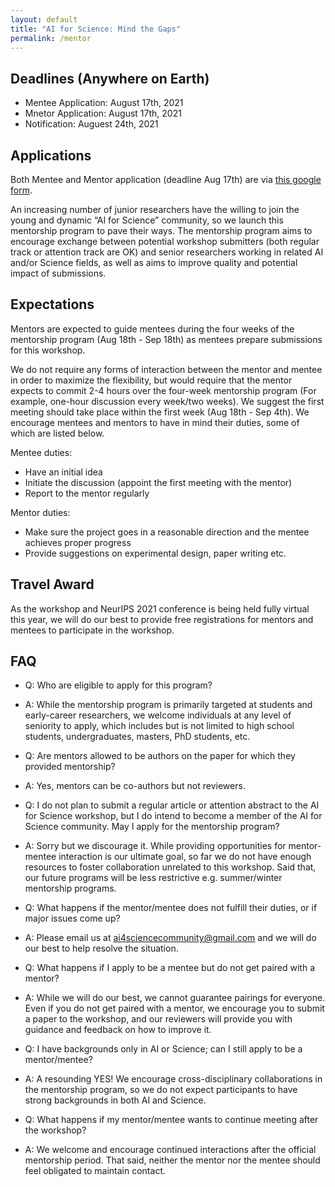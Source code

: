```yaml
---
layout: default
title: "AI for Science: Mind the Gaps"
permalink: /mentor
---
```


## Deadlines (Anywhere on Earth)

- Mentee Application: August 17th, 2021
- Mnetor Application: August 17th, 2021
- Notification: Auguest 24th, 2021

## Applications

Both Mentee and Mentor application (deadline Aug 17th) are via [this google form](https://docs.google.com/forms/d/e/1FAIpQLSepYNm_s12nwhOH1QXEIuHIeU5Jdy3MCXzKE55oBpjuJV-lQA/viewform?usp=sf_link).

An increasing number of junior researchers have the willing to join the young and dynamic “AI for Science” community, so we launch this mentorship program to pave their ways. The mentorship program aims to encourage exchange between potential workshop submitters (both regular track or attention track are OK) and senior researchers working in related AI and/or Science fields, as well as aims to improve quality and potential impact of submissions.



## Expectations

Mentors are expected to guide mentees during the four weeks of the mentorship program (Aug 18th - Sep 18th) as mentees prepare submissions for this workshop.

We do not require any forms of interaction between the mentor and mentee in order to maximize the flexibility, but would require that the mentor expects to commit 2-4 hours over the four-week mentorship program (For example, one-hour discussion every week/two weeks). We suggest the first meeting should take place within the first week (Aug 18th - Sep 4th). We encourage mentees and mentors to have in mind their duties, some of which are listed below.

Mentee duties:
- Have an initial idea
- Initiate the discussion (appoint the first meeting with the mentor)
- Report to the mentor regularly

Mentor duties:
- Make sure the project goes in a reasonable direction and the mentee achieves proper progress
- Provide suggestions on experimental design, paper writing etc.



## Travel Award

As the workshop and NeurIPS 2021 conference is being held fully virtual this year, we will do our best to provide free registrations for mentors and mentees to participate in the workshop.



## FAQ

- Q: Who are eligible to apply for this program?
- A: While the mentorship program is primarily targeted at students and early-career researchers, we welcome individuals at any level of seniority to apply, which includes but is not limited to high school students, undergraduates, masters, PhD students, etc.

- Q: Are mentors allowed to be authors on the paper for which they provided mentorship?
- A: Yes, mentors can be co-authors but not reviewers.

- Q: I do not plan to submit a regular article or attention abstract to the AI for Science workshop, but I do intend to become a member of the AI for Science community. May I apply for the mentorship program?
- A: Sorry but we discourage it. While providing opportunities for mentor-mentee interaction is our ultimate goal, so far we do not have enough resources to foster collaboration unrelated to this workshop. Said that, our future programs will be less restrictive e.g. summer/winter mentorship programs.

- Q: What happens if the mentor/mentee does not fulfill their duties, or if major issues come up?
- A: Please email us at ai4sciencecommunity@gmail.com and we will do our best to help resolve the situation.

- Q: What happens if I apply to be a mentee but do not get paired with a mentor?
- A: While we will do our best, we cannot guarantee pairings for everyone. Even if you do not get paired with a mentor, we encourage you to submit a paper to the workshop, and our reviewers will provide you with guidance and feedback on how to improve it.

- Q: I have backgrounds only in AI or Science; can I still apply to be a mentor/mentee?
- A: A resounding YES! We encourage cross-disciplinary collaborations in the mentorship program, so we do not expect participants to have strong backgrounds in both AI and Science.

- Q: What happens if my mentor/mentee wants to continue meeting after the workshop?
- A: We welcome and encourage continued interactions after the official mentorship period. That said, neither the mentor nor the mentee should feel obligated to maintain contact. 
